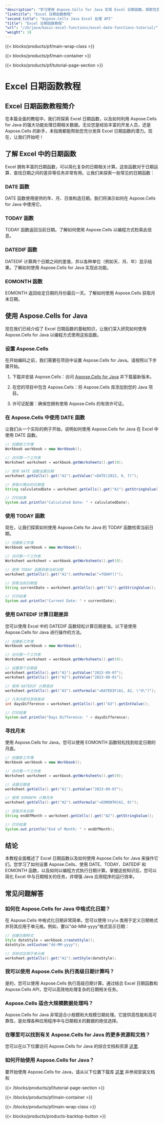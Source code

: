 ```yaml
---
"description": "学习使用 Aspose.Cells for Java 实现 Excel 日期函数。探索包含源代码的分步教程。"
"linktitle": "Excel 日期函数教程"
"second_title": "Aspose.Cells Java Excel 处理 API"
"title": "Excel 日期函数教程"
"url": "/zh/java/basic-excel-functions/excel-date-functions-tutorial/"
"weight": 19
---
```


{{< blocks/products/pf/main-wrap-class >}}

{{< blocks/products/pf/main-container >}}

{{< blocks/products/pf/tutorial-page-section >}}

# Excel 日期函数教程


## Excel 日期函数教程简介

在本篇全面的教程中，我们将探索 Excel 日期函数，以及如何利用 Aspose.Cells for Java 的强大功能处理日期相关数据。无论您是经验丰富的开发人员，还是 Aspose.Cells 的新手，本指南都能帮助您充分发挥 Excel 日期函数的潜力。现在，让我们开始吧！

## 了解 Excel 中的日期函数

Excel 拥有丰富的日期函数，可以简化复杂的日期相关计算。这些函数对于日期运算、查找日期之间的差异等任务非常有用。让我们来探索一些常见的日期函数：

### DATE 函数

DATE 函数使用提供的年、月、日值构造日期。我们将演示如何在 Aspose.Cells for Java 中使用它。

### TODAY 函数

TODAY 函数返回当前日期。了解如何使用 Aspose.Cells 以编程方式检索此信息。

### DATEDIF 函数

DATEDIF 计算两个日期之间的差值，并以各种单位（例如天、月、年）显示结果。了解如何使用 Aspose.Cells for Java 实现此功能。

### EOMONTH 函数

EOMONTH 返回给定日期的月份最后一天。了解如何使用 Aspose.Cells 获取月末日期。

## 使用 Aspose.Cells for Java

现在我们已经介绍了 Excel 日期函数的基础知识，让我们深入研究如何使用 Aspose.Cells for Java 以编程方式使用这些函数。

### 设置 Aspose.Cells

在开始编码之前，我们需要在项目中设置 Aspose.Cells for Java。请按照以下步骤开始。

1. 下载并安装 Aspose.Cells：访问 [Aspose.Cells for Java](https://releases.aspose.com/cells/java/) 并下载最新版本。

2. 在您的项目中包含 Aspose.Cells：将 Aspose.Cells 库添加到您的 Java 项目。

3. 许可证配置：确保您拥有使用 Aspose.Cells 的有效许可证。

### 在 Aspose.Cells 中使用 DATE 函数

让我们从一个实际的例子开始，说明如何使用 Aspose.Cells for Java 在 Excel 中使用 DATE 函数。

```java
// 创建新工作簿
Workbook workbook = new Workbook();

// 访问第一个工作表
Worksheet worksheet = workbook.getWorksheets().get(0);

// 使用 DATE 函数设置日期
worksheet.getCells().get("A1").putValue("=DATE(2023, 9, 7)");

// 获取计算出的日期值
String calculatedDate = worksheet.getCells().get("A1").getStringValue();

// 打印结果
System.out.println("Calculated Date: " + calculatedDate);
```

### 使用 TODAY 函数

现在，让我们探索如何使用 Aspose.Cells for Java 的 TODAY 函数检索当前日期。

```java
// 创建新工作簿
Workbook workbook = new Workbook();

// 访问第一个工作表
Worksheet worksheet = workbook.getWorksheets().get(0);

// 使用 TODAY 函数获取当前日期
worksheet.getCells().get("A1").setFormula("=TODAY()");

// 获取当前日期值
String currentDate = worksheet.getCells().get("A1").getStringValue();

// 打印结果
System.out.println("Current Date: " + currentDate);
```

### 使用 DATEDIF 计算日期差异

您可以使用 Excel 中的 DATEDIF 函数轻松计算日期差值。以下是使用 Aspose.Cells for Java 进行操作的方法。

```java
// 创建新工作簿
Workbook workbook = new Workbook();

// 访问第一个工作表
Worksheet worksheet = workbook.getWorksheets().get(0);

// 设置两个日期值
worksheet.getCells().get("A1").putValue("2023-09-07");
worksheet.getCells().get("A2").putValue("2023-08-01");

// 使用 DATEDIF 计算差异
worksheet.getCells().get("A3").setFormula("=DATEDIF(A1, A2, \"d\")");

// 几天内即可获得差异
int daysDifference = worksheet.getCells().get("A3").getIntValue();

// 打印结果
System.out.println("Days Difference: " + daysDifference);
```

### 寻找月末

使用 Aspose.Cells for Java，您可以使用 EOMONTH 函数轻松找到给定日期的月底。

```java
// 创建新工作簿
Workbook workbook = new Workbook();

// 访问第一个工作表
Worksheet worksheet = workbook.getWorksheets().get(0);

// 设置日期值
worksheet.getCells().get("A1").putValue("2023-09-07");

// 使用 EOMONTH 计算月末
worksheet.getCells().get("A2").setFormula("=EOMONTH(A1, 0)");

// 获取月末日期
String endOfMonth = worksheet.getCells().get("A2").getStringValue();

// 打印结果
System.out.println("End of Month: " + endOfMonth);
```

## 结论

本教程全面概述了 Excel 日期函数以及如何使用 Aspose.Cells for Java 来操作它们。您学习了如何设置 Aspose.Cells、使用 DATE、TODAY、DATEDIF 和 EOMONTH 函数，以及如何以编程方式执行日期计算。掌握这些知识后，您可以简化 Excel 中与日期相关的任务，并增强 Java 应用程序的运行效率。

## 常见问题解答

### 如何在 Aspose.Cells for Java 中格式化日期？

在 Aspose.Cells 中格式化日期非常简单。您可以使用 `Style` 类用于定义日期格式并将其应用于单元格。例如，要以“dd-MM-yyyy”格式显示日期：

```java
// 创建日期样式
Style dateStyle = workbook.createStyle();
dateStyle.setCustom("dd-MM-yyyy");

// 将样式应用于单元格
worksheet.getCells().get("A1").setStyle(dateStyle);
```

### 我可以使用 Aspose.Cells 执行高级日期计算吗？

是的，您可以使用 Aspose.Cells 执行高级日期计算。通过结合 Excel 日期函数和 Aspose.Cells API，您可以高效地处理复杂的日期相关任务。

### Aspose.Cells 适合大规模数据处理吗？

Aspose.Cells for Java 非常适合小规模和大规模日期处理。它提供高性能和高可靠性，是处理各种应用程序中与日期相关的数据的绝佳选择。

### 在哪里可以找到有关 Aspose.Cells for Java 的更多资源和文档？

您可以在以下位置访问 Aspose.Cells for Java 的综合文档和资源 [这里](https://reference。aspose.com/cells/java/).

### 如何开始使用 Aspose.Cells for Java？

要开始使用 Aspose.Cells for Java，请从以下位置下载库 [这里](https://releases.aspose.com/cells/java/) 并参阅安装文档和

{{< /blocks/products/pf/tutorial-page-section >}}

{{< /blocks/products/pf/main-container >}}

{{< /blocks/products/pf/main-wrap-class >}}

{{< blocks/products/products-backtop-button >}}